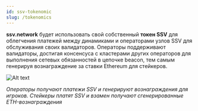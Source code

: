 ```yaml
---
id: ssv-tokenomic
slug: /tokenomics
---
```

**ssv.network** будет использовать свой собственный **токен SSV** для облегчения платежей между динамиками и операторами узлов SSV для обслуживания своих валидаторов. Операторы поддерживают валидаторы, достигая консенсуса с кластерами других операторов для выполнения сетевых обязанностей в цепочке beacon, тем самым генерируя вознаграждение за ставки Ethereum для стейкеров.

![Alt text](/img/ssv/ssv_tokenomic_1.jpeg)

*Операторы получают платежи SSV и генерируют вознаграждения для игроков. Стейкеры платят SSV и взамен получают сгенерированные ETH-вознаграждения*
